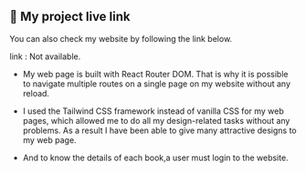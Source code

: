## 🔗 My project live link
You can also check my website by following the link below.

link : Not available.

- My web page is built with React Router DOM. That is why it is possible to navigate multiple routes on a single page on my website without any reload.

- I used the Tailwind CSS framework instead of vanilla CSS for my web pages, which allowed me to do all my design-related tasks without any problems. As a result I have been able to give many attractive designs to my web page.

- And to know the details of each book,a user must login to the website.